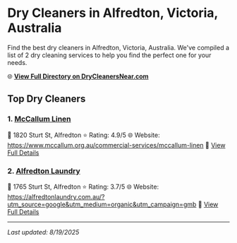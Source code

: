 # Dry Cleaners in Alfredton, Victoria, Australia

Find the best dry cleaners in Alfredton, Victoria, Australia. We've compiled a list of 2 dry cleaning services to help you find the perfect one for your needs.

🌐 **[View Full Directory on DryCleanersNear.com](https://drycleanersnear.com/city/Australia/Victoria/Alfredton)**

## Top Dry Cleaners

### 1. [McCallum Linen](https://drycleanersnear.com/dryCleaner/689e94ace14d6a68167176a4/mccallum-linen)
📍 1820 Sturt St, Alfredton
⭐ Rating: 4.9/5
🌐 Website: https://www.mccallum.org.au/commercial-services/mccallum-linen
🔗 [View Full Details](https://drycleanersnear.com/dryCleaner/689e94ace14d6a68167176a4/mccallum-linen)

### 2. [Alfredton Laundry](https://drycleanersnear.com/dryCleaner/689e94abe14d6a6816717684/alfredton-laundry)
📍 1765 Sturt St, Alfredton
⭐ Rating: 3.7/5
🌐 Website: https://alfredtonlaundry.com.au/?utm_source=google&utm_medium=organic&utm_campaign=gmb
🔗 [View Full Details](https://drycleanersnear.com/dryCleaner/689e94abe14d6a6816717684/alfredton-laundry)


---

*Last updated: 8/19/2025*
